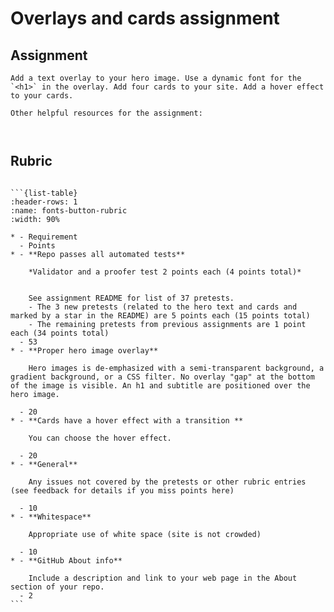# Overlays and cards assignment

## Assignment

```{exercise}
Add a text overlay to your hero image. Use a dynamic font for the `<h1>` in the overlay. Add four cards to your site. Add a hover effect to your cards.
```

```{tip}
Other helpful resources for the assignment:



````

## Rubric

````{admonition} Rubric

```{list-table}
:header-rows: 1
:name: fonts-button-rubric
:width: 90%

* - Requirement
  - Points
* - **Repo passes all automated tests**

    *Validator and a proofer test 2 points each (4 points total)*


    See assignment README for list of 37 pretests.
    - The 3 new pretests (related to the hero text and cards and marked by a star in the README) are 5 points each (15 points total)
    - The remaining pretests from previous assignments are 1 point each (34 points total)
  - 53
* - **Proper hero image overlay**

    Hero images is de-emphasized with a semi-transparent background, a gradient background, or a CSS filter. No overlay "gap" at the bottom of the image is visible. An h1 and subtitle are positioned over the hero image.

  - 20
* - **Cards have a hover effect with a transition **

    You can choose the hover effect.

  - 20
* - **General**

    Any issues not covered by the pretests or other rubric entries (see feedback for details if you miss points here)

  - 10
* - **Whitespace**

    Appropriate use of white space (site is not crowded)

  - 10
* - **GitHub About info**

    Include a description and link to your web page in the About section of your repo.
  - 2
```
````
